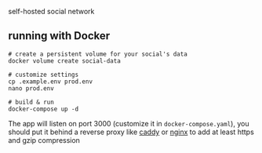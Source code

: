 self-hosted social network

## running with Docker
```
# create a persistent volume for your social's data
docker volume create social-data

# customize settings
cp .example.env prod.env
nano prod.env

# build & run
docker-compose up -d
```

The app will listen on port 3000 (customize it in `docker-compose.yaml`), you should put it behind a reverse proxy like [caddy](https://caddyserver.com/docs/quick-starts/caddyfile) or [nginx](https://gist.github.com/journeymanavi/dc7df599dd7618a12528c553ea47b1b1) to add at least https and gzip compression
